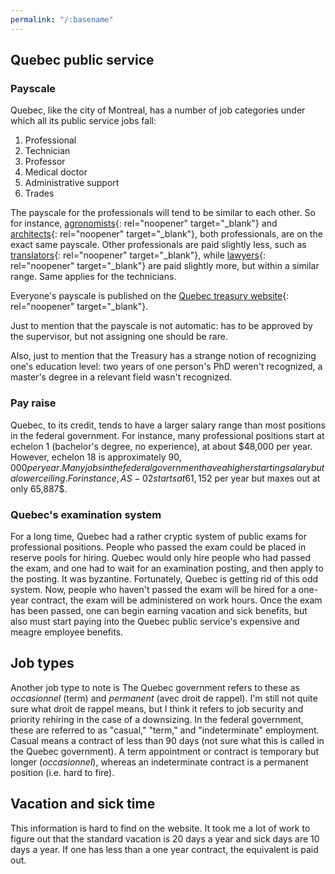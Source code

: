 ```yaml
---
permalink: "/:basename"
---
```

## Quebec public service
### Payscale
Quebec, like the city of Montreal, has a number of job categories under which all its public service jobs fall:

1. Professional
2. Technician
3. Professor
4. Medical doctor
5. Administrative support
6. Trades

The payscale for the professionals will tend to be similar to each other. So for instance, [agronomists](https://www.tresor.gouv.qc.ca/echelles-salariales/f?p=ESAL_DIFFUSION:2:8141727167412:::2:P2_CLE_CORPS,P2_PAGE_APPEL:509-,1){: rel="noopener" target="_blank"} and [architects](https://www.tresor.gouv.qc.ca/echelles-salariales/f?p=ESAL_DIFFUSION:2:8141727167412:::2:P2_CLE_CORPS,P2_PAGE_APPEL:512-,1){: rel="noopener" target="_blank"}, both professionals, are on the exact same payscale. Other professionals are paid slightly less, such as [translators](https://www.tresor.gouv.qc.ca/echelles-salariales/f?p=ESAL_DIFFUSION:2:8141727167412:::2:P2_CLE_CORPS,P2_PAGE_APPEL:528-,1){: rel="noopener" target="_blank"}, while [lawyers](https://www.tresor.gouv.qc.ca/echelles-salariales/f?p=ESAL_DIFFUSION:2:8141727167412:::2:P2_CLE_CORPS,P2_PAGE_APPEL:518-,1){: rel="noopener" target="_blank"} are paid slightly more, but within a similar range. Same applies for the technicians.

Everyone's payscale is published on the [Quebec treasury website](https://www.tresor.gouv.qc.ca/ressources-humaines/conditions-de-travail-et-remuneration/echelles-de-traitement/echelles-de-traitement-en-vigueur/?no_cache=1){: rel="noopener" target="_blank"}.

Just to mention that the payscale is not automatic: has to be approved by the supervisor, but not assigning one should be rare. 

Also, just to mention that the Treasury has a strange notion of recognizing one's education level: two years of one person's PhD weren't recognized, a master's degree in a relevant field wasn't recognized. 

### Pay raise
Quebec, to its credit, tends to have a larger salary range than most positions in the federal government. For instance, many professional positions start at echelon 1 (bachelor's degree, no experience), at about $48,000 per year. However, echelon 18 is approximately $90,000 per year. Many jobs in the federal government have a higher starting salary but a lower ceiling. For instance, AS-02 starts at 61,152$ per year but maxes out at only 65,887$.

### Quebec's examination system
For a long time, Quebec had a rather cryptic system of public exams for professional positions. People who passed the exam could be placed in reserve pools for hiring. Quebec would only hire people who had passed the exam, and one had to wait for an examination posting, and then apply to the posting. It was byzantine. Fortunately, Quebec is getting rid of this odd system. Now, people who haven't passed the exam will be hired for a one-year contract, the exam will be administered on work hours. Once the exam has been passed, one can begin earning vacation and sick benefits, but also must start paying into the Quebec public service's expensive and meagre employee benefits.

## Job types
Another job type to note is The Quebec government refers to these as *occasionnel* (term) and *permanent* (avec droit de rappel). I'm still not quite sure what droit de rappel means, but I think it refers to job security and priority rehiring in the case of a downsizing. In the federal government, these are referred to as "casual," "term," and "indeterminate" employment. Casual means a contract of less than 90 days (not sure what this is called in the Quebec government). A term appointment or contract is temporary but longer (*occasionnel*), whereas an indeterminate contract is a permanent position (i.e. hard to fire).

## Vacation and sick time
This information is hard to find on the website. It took me a lot of work to figure out that the standard vacation is 20 days a year and sick days are 10 days a year. If one has less than a one year contract, the equivalent is paid out.

